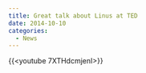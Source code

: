 ```yaml
---
title: Great talk about Linus at TED
date: 2014-10-10
categories:
  - News
---
```


{{<youtube 7XTHdcmjenI>}}
